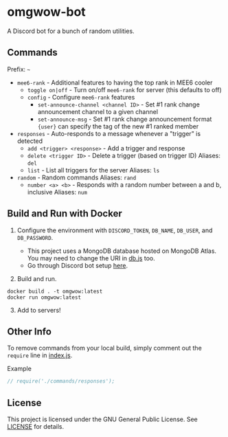 # omgwow-bot
A Discord bot for a bunch of random utilities.

## Commands
Prefix: `~`
* `mee6-rank` - Additional features to having the top rank in MEE6 cooler
    * `toggle on|off` - Turn on/off `mee6-rank` for server (this defaults to off)
    * `config` - Configure `mee6-rank` features
        * `set-announce-channel <channel ID>` - Set #1 rank change announcement channel to a given channel
        * `set-announce-msg` - Set #1 rank change announcement format
            `{user}` can specify the tag of the new #1 ranked member
* `responses` - Auto-responds to a message whenever a "trigger" is detected 
    * `add <trigger> <response>` - Add a trigger and response
    * `delete <trigger ID>` - Delete a trigger (based on trigger ID)
        Aliases: `del`
    * `list` - List all triggers for the server
        Aliases: `ls`
* `random` - Random commands
    Aliases: `rand`
    * `number <a> <b>` - Responds with a random number between a and b, inclusive
        Aliases: `num`

## Build and Run with Docker

1. Configure the environment with `DISCORD_TOKEN`, `DB_NAME`, `DB_USER`, and `DB_PASSWORD`.
    * This project uses a MongoDB database hosted on MongoDB Atlas. You may need to change the URI in [db.js](./src/db.js) too.
    * Go through Discord bot setup [here](https://discord.com/developers/applications).


2. Build and run.
```
docker build . -t omgwow:latest
docker run omgwow:latest
```

3. Add to servers!

## Other Info
To remove commands from your local build, simply comment out the `require` line in [index.js](./src/index.js).

Example
```js
// require('./commands/responses');
```

## License
This project is licensed under the GNU General Public License. See [LICENSE](./LICENSE) for details.
